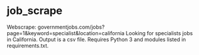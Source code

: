 # job_scrape
Webscrape: governmentjobs.com/jobs?page=1&keyword=specialist&location=california
Looking for specialists jobs in California.
Output is a csv file.
Requires Python 3 and modules listed in requirements.txt.
